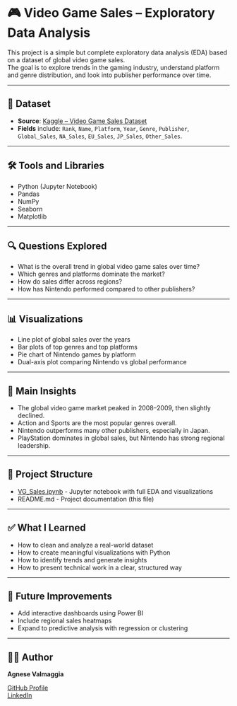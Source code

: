 # 🎮 Video Game Sales – Exploratory Data Analysis

This project is a simple but complete exploratory data analysis (EDA) based on a dataset of global video game sales.  
The goal is to explore trends in the gaming industry, understand platform and genre distribution, and look into publisher performance over time.

---

## 📁 Dataset

- **Source**: [Kaggle – Video Game Sales Dataset](https://www.kaggle.com/datasets/gregorut/videogamesales)
- **Fields** include: `Rank`, `Name`, `Platform`, `Year`, `Genre`, `Publisher`, `Global_Sales`, `NA_Sales`, `EU_Sales`, `JP_Sales`, `Other_Sales`.

---

## 🛠️ Tools and Libraries

- Python (Jupyter Notebook)  
- Pandas  
- NumPy  
- Seaborn  
- Matplotlib  

---

## 🔍 Questions Explored

- What is the overall trend in global video game sales over time?
- Which genres and platforms dominate the market?
- How do sales differ across regions?
- How has Nintendo performed compared to other publishers?

---

## 📊 Visualizations

- Line plot of global sales over the years  
- Bar plots of top genres and top platforms  
- Pie chart of Nintendo games by platform  
- Dual-axis plot comparing Nintendo vs global performance  

---

## 🧠 Main Insights

- The global video game market peaked in 2008–2009, then slightly declined.  
- Action and Sports are the most popular genres overall.  
- Nintendo outperforms many other publishers, especially in Japan.  
- PlayStation dominates in global sales, but Nintendo has strong regional leadership.

---

## 📂 Project Structure
- [VG_Sales.ipynb](https://github.com/aval9/aval9/blob/main/VG_Sales.ipynb) - Jupyter notebook with full EDA and visualizations
- README.md - Project documentation (this file)

---

## ✅ What I Learned

- How to clean and analyze a real-world dataset  
- How to create meaningful visualizations with Python  
- How to identify trends and generate insights  
- How to present technical work in a clear, structured way

---

## 🔭 Future Improvements

- Add interactive dashboards using Power BI  
- Include regional sales heatmaps  
- Expand to predictive analysis with regression or clustering

---

## 👩‍💻 Author

**Agnese Valmaggia**

[GitHub Profile](https://github.com/aval9/aval9)  
[LinkedIn](https://www.linkedin.com/in/agnese-valmaggia-81b542341/) 

